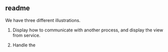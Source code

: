 ## readme

We have three different illustrations.

1. Display how to communicate with another process, and display the view from service.

2. Handle the 